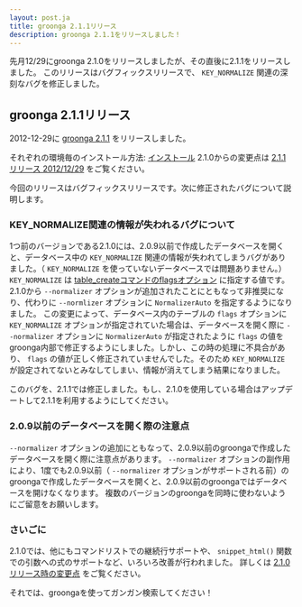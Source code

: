 ```yaml
---
layout: post.ja
title: groonga 2.1.1リリース
description: groonga 2.1.1をリリースしました！
---
```


先月12/29にgroonga
2.1.0をリリースしましたが、その直後に2.1.1をリリースしました。
このリリースはバグフィックスリリースで、 `KEY_NORMALIZE`
関連の深刻なバグを修正しました。

groonga 2.1.1リリース
---------------------

2012-12-29に [groonga 2.1.1](/ja/docs/news.html#release-2-1-1)
をリリースしました。

それぞれの環境毎のインストール方法:
[インストール](/ja/docs/install.html)
2.1.0からの変更点は [2.1.1リリース
2012/12/29](/ja/docs/news.html#release-2-1-1) をご覧ください。

今回のリリースはバグフィックスリリースです。次に修正されたバグについて説明します。

### KEY_NORMALIZE関連の情報が失われるバグについて

1つ前のバージョンである2.1.0には、2.0.9以前で作成したデータベースを開くと、データベース中の
`KEY_NORMALIZE` 関連の情報が失われてしまうバグがありました。（
`KEY_NORMALIZE` を使っていないデータベースでは問題ありません。）
`KEY_NORMALIZE` は
[table_createコマンドのflagsオプション](/ja/docs/reference/commands/table_create.html#flags)
に指定する値です。2.1.0から `--normalizer`
オプションが追加されたことにともなって非推奨になり、代わりに
`--normlizer` オプションに `NormalizerAuto`
を指定するようになりました。
この変更によって、データベース内のテーブルの `flags` オプションに
`KEY_NORMALIZE` オプションが指定されていた場合は、データベースを開く際に
`--normalizer` オプションに `NormalizerAuto` が指定されたように `flags`
の値をgroonga内部で修正するようにしました。しかし、この時の処理に不具合があり、
`flags` の値が正しく修正されていませんでした。そのため `KEY_NORMALIZE`
が設定されてないとみなしてしまい、情報が消えてしまう結果になりました。

このバグを、2.1.1では修正しました。もし、2.1.0を使用している場合はアップデートして2.1.1を利用するようにしてください。

### 2.0.9以前のデータベースを開く際の注意点

`--normalizer`
オプションの追加にともなって、2.0.9以前のgroongaで作成したデータベースを開く際に注意点があります。
`--normalizer` オプションの副作用により、1度でも2.0.9以前（
`--normalizer`
オプションがサポートされる前）のgroongaで作成したデータベースを開くと、2.0.9以前のgroongaではデータベースを開けなくなります。
複数のバージョンのgroongaを同時に使わないようにご留意をお願いします。

### さいごに

2.1.0では、他にもコマンドリストでの継続行サポートや、 `snippet_html()`
関数での引数への式のサポートなど、いろいろ改善が行われました。
詳しくは [2.1.0リリース時の変更点](/ja/docs/news.html#release-2-1-0)
をご覧ください。

それでは、groongaを使ってガンガン検索してください！
